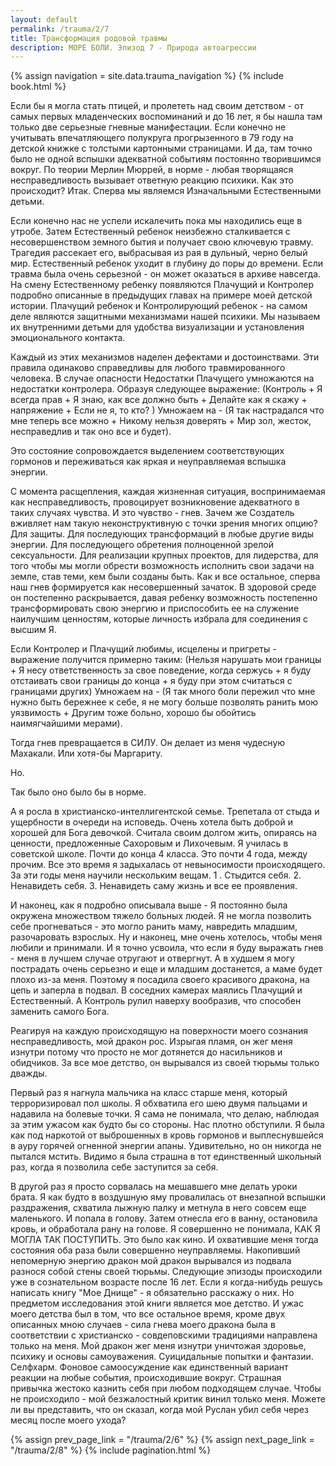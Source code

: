 ```yaml
---
layout: default
permalink: /trauma/2/7
title: Трансформация родовой травмы
description: МОРЕ БОЛИ. Эпизод 7 - Природа автоагрессии
---
```

{% assign navigation  = site.data.trauma_navigation %}
{% include book.html %}

Если бы я могла стать птицей, и пролететь над своим детством - от самых первых младенческих воспоминаний и до 16 лет, я бы нашла там только две серьезные гневные манифестации.
Если конечно не учитывать впечатляющего полукруга прогрызенного в 79 году на детской книжке с толстыми картонными страницами.
И да, там точно было не одной вспышки адекватной событиям постоянно творившимся вокруг.
По теории Мерлин Мюррей, в норме - любая творящаяся несправедливость вызывает ответную реакцию психики. Как это происходит?
Итак.
Сперва мы являемся Изначальными Естественными детьми.

Если конечно нас не успели искалечить пока мы находились еще в утробе.
Затем Естественный ребенок неизбежно сталкивается с несовершенством земного бытия и получает свою ключевую травму.
Трагедия рассекает его, выбрасывая из рая в дульный, черно белый мир.
Естественный ребенок уходит в глубину до поры до времени.
Если травма была очень серьезной - он может оказаться в архиве навсегда.
На смену Естественному ребенку появляются Плачущий и Контролер подробно описанные в предыдущих главах на примере моей детской истории.
Плачущий ребенок и Контролирующий ребенок - на самом деле являются защитными механизмами нашей психики.
Мы называем их внутренними детьми для удобства визуализации и установления эмоционального контакта.

Каждый из этих механизмов наделен дефектами и достоинствами.
Эти правила одинаково справедливы для любого травмированного человека. В случае опасности Недостатки Плачущего умножаются на недостатки контролера.
Образуя следующее выражение:
(Контроль + Я всегда прав + Я знаю, как все должно быть + Делайте как я скажу + напряжение + Если не я, то кто? )
Умножаем на -
(Я так настрадался что мне теперь все можно + Никому нельзя доверять + Мир зол, жесток, несправедлив и так оно все и будет).

Это состояние сопровождается выделением соответствующих гормонов и переживаться как яркая и неуправляемая вспышка энергии.

С момента расщепления, каждая жизненная ситуация, воспринимаемая как несправедливость, провоцирует возникновение адекватного в таких случаях чувства.
И это чувство - гнев.
Зачем же Создатель вживляет нам такую неконструктивную с точки зрения многих опцию?
Для защиты.
Для последующих трансформаций в любые другие виды энергии.
Для последующего обретения полноценной зрелой сексуальности.
Для реализации крупных проектов, для лидерства, для того чтобы мы могли обрести возможность исполнить свои задачи на земле, став теми, кем были созданы быть.
Как и все остальное, сперва наш гнев формируется как несовершенный зачаток.
В здоровой среде он постепенно раскрывается, давая ребенку возможность постепенно трансформировать свою энергию и приспособить ее на служение наилучшим ценностям, которые личность избрала для соединения с высшим Я.

Если Контролер и Плачущий любимы, исцелены и пригреты - выражение получится примерно таким:
(Нельзя нарушать мои границы + Я несу ответственность за свое поведение, когда сержусь + я буду отстаивать свои границы до конца + я буду при этом считаться с границами других)
Умножаем на -
(Я так много боли пережил что мне нужно быть бережнее к себе, я не могу больше позволять ранить мою уязвимость + Другим тоже больно, хорошо бы обойтись наимягчайшими мерами).

Тогда гнев превращается в СИЛУ.
Он делает из меня чудесную Махакали.
Или хотя-бы Маргариту.

Но.

Так было оно было бы в норме.

А я росла в христианско-интеллигентской семье. Трепетала от стыда и ущербности в очереди на исповедь. Очень хотела быть доброй и хорошей для Бога девочкой. Считала своим долгом жить, опираясь на ценности, предложенные Сахоровым и Лихочевым.
Я училась в советской школе.
Почти до конца 4 класса. Это почти 4 года, между прочим. Все это время я задыхалась от невыносимости происходящего.
За эти годы меня научили нескольким вещам.
1 . Стыдится себя.
2. Ненавидеть себя.
3. Ненавидеть саму жизнь и все ее проявления.

И наконец, как я подробно описывала выше - Я постоянно была окружена множеством тяжело больных людей.
Я не могла позволить себе прогневаться - это могло ранить маму, навредить младшим, разочаровать взрослых.
Ну и наконец, мне очень хотелось, чтобы меня любили и принимали.
И я точно усвоила, что если я буду выражать гнев - меня в лучшем случае отругают и отвергнут.
А в худшем я могу пострадать очень серьезно и еще и младшим достанется, а маме будет плохо из-за меня.
Поэтому я посадила своего красивого дракона, на цепь и заперла в подвал.
В соседних камерах маялись Плачущий и Естественный.
А Контроль рулил наверху вообразив, что способен заменить самого Бога.

Реагируя на каждую происходящую на поверхности моего сознания несправедливость, мой дракон рос.
Изрыгая пламя, он жег меня изнутри потому что просто не мог дотянется до насильников и обидчиков.
За все мое детство, он вырывался из своей тюрьмы только дважды.

Первый раз я нагнула мальчика на класс старше меня, который терроризировал пол школы.
Я обхватила его шею двумя пальцами и надавила на болевые точки.
Я сама не понимала, что делаю, наблюдая за этим ужасом как будто бы со стороны. Нас плотно обступили.
Я была как под наркотой от выброшенных в кровь гормонов и выплеснувшейся в ауру горячей огненной энергии апаны.
Удивительно, но он никогда не пытался мстить.
Видимо я была страшна в тот единственный школьный раз, когда я позволила себе заступится за себя.

В другой раз я просто сорвалась на мешавшего мне делать уроки брата.
Я как будто в воздушную яму провалилась от внезапной вспышки раздражения, схватила лыжную палку и метнула в него совсем еще маленького. И попала в голову.
Затем отнесла его в ванну, остановила кровь, и обработала рану на голове.
Я совершенно не понимала, КАК Я МОГЛА ТАК ПОСТУПИТЬ.
Это было как кино.
И охватившие меня тогда состояния оба раза были совершенно неуправляемы.
Накопивший непомерную энергию дракон мой дракон вырывался из подвала разнося собой стены своей тюрьмы.
Следующие эпизоды происходили уже в сознательном возрасте после 16 лет.
Если я когда-нибудь решусь написать книгу "Мое Днище" - я обязательно расскажу о них.
Но предметом исследования этой книги является мое детство.
И ужас моего детства был в том, что все остальное время, кроме двух описанных мною случаев - сила гнева моего дракона была в соответствии с христианско - совдеповскими традициями направлена только на меня.
Мой дракон жег меня изнутри уничтожая здоровье, психику и основы самоуважения.
Суицидальные попытки и фантазии.
Селфхарм.
Фоновое самоосуждение как единственный вариант реакции на любые события, происходившие вокруг.
Страшная привычка жестоко казнить себя при любом подходящем случае.
Чтобы не происходило - мой безжалостный критик винил только меня.
Можете ли вы представить, что он сказал, когда мой Руслан убил себя через месяц после моего ухода?

{% assign prev_page_link = "/trauma/2/6" %}
{% assign next_page_link = "/trauma/2/8" %}
{% include pagination.html %}